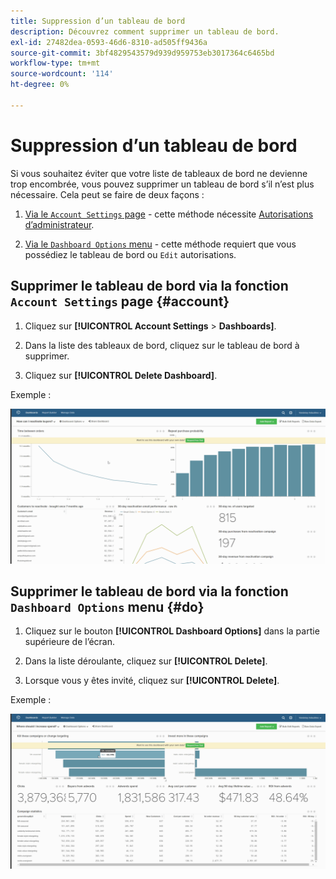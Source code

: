 ```yaml
---
title: Suppression d’un tableau de bord
description: Découvrez comment supprimer un tableau de bord.
exl-id: 27482dea-0593-46d6-8310-ad505ff9436a
source-git-commit: 3bf4829543579d939d959753eb3017364c6465bd
workflow-type: tm+mt
source-wordcount: '114'
ht-degree: 0%

---
```


# Suppression d’un tableau de bord

Si vous souhaitez éviter que votre liste de tableaux de bord ne devienne trop encombrée, vous pouvez supprimer un tableau de bord s’il n’est plus nécessaire. Cela peut se faire de deux façons :

1. [Via le `Account Settings` page](#account) - cette méthode nécessite [Autorisations d’administrateur](../../administrator/user-management/user-management.md).

1. [Via le `Dashboard Options` menu](#do) - cette méthode requiert que vous possédiez le tableau de bord ou `Edit` autorisations.

## Supprimer le tableau de bord via la fonction `Account Settings` page {#account}

1. Cliquez sur **[!UICONTROL Account Settings** > **Dashboards]**.

1. Dans la liste des tableaux de bord, cliquez sur le tableau de bord à supprimer.

1. Cliquez sur **[!UICONTROL Delete Dashboard]**.

Exemple :

![supprimer le tableau de bord](../../assets/deleting_dash.gif)<!--{: width="703" height="346"}-->

## Supprimer le tableau de bord via la fonction `Dashboard Options` menu {#do}

1. Cliquez sur le bouton **[!UICONTROL Dashboard Options]** dans la partie supérieure de l’écran.

1. Dans la liste déroulante, cliquez sur **[!UICONTROL Delete]**.

1. Lorsque vous y êtes invité, cliquez sur **[!UICONTROL Delete]**.

Exemple :

![supprimer le tableau de bord](../../assets/deleting_dash_2.gif)<!--{: width="703" height="347"}-->
